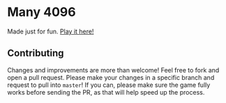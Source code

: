 # Many 4096

Made just for fun. [Play it here!](http://true2048.github.io/)

## Contributing

Changes and improvements are more than welcome! Feel free to fork and open a pull request. Please
make your changes in a specific branch and request to pull into `master`! If you can, please make
sure the game fully works before sending the PR, as that will help speed up the process.
